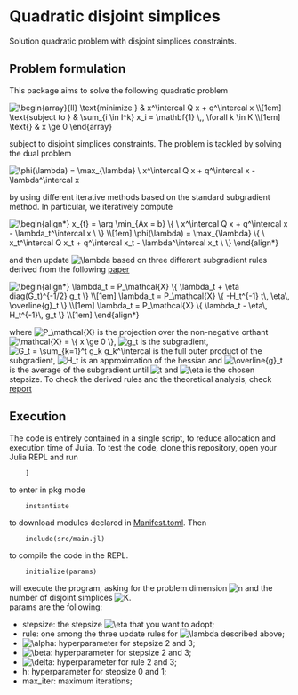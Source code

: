 # Quadratic disjoint simplices

Solution quadratic problem with disjoint simplices constraints.

## Problem formulation

This package aims to solve the following quadratic problem

<img src="https://latex.codecogs.com/svg.latex?\fn_cm&space;\begin{array}{ll}&space;\text{minimize&space;}&space;&&space;x^\intercal&space;Q&space;x&space;&plus;&space;q^\intercal&space;x&space;\\[1em]&space;\text{subject&space;to&space;}&space;&&space;\sum_{i&space;\in&space;I^k}&space;x_i&space;=&space;\mathbf{1}&space;\,,&space;\forall&space;k&space;\in&space;K&space;\\[1em]&space;\text{}&space;&&space;x&space;\ge&space;0&space;\end{array}" title="\begin{array}{ll} \text{minimize } & x^\intercal Q x + q^\intercal x \\[1em] \text{subject to } & \sum_{i \in I^k} x_i = \mathbf{1} \,, \forall k \in K \\[1em] \text{} & x \ge 0 \end{array}" />

subject to disjoint simplices constraints. 
The problem is tackled by solving the dual problem

<img src="https://latex.codecogs.com/svg.latex?\fn_cm&space;\phi(\lambda)&space;=&space;\max_{\lambda}&space;\&space;x^\intercal&space;Q&space;x&space;&plus;&space;q^\intercal&space;x&space;-&space;\lambda^\intercal&space;x" title="\phi(\lambda) = \max_{\lambda} \ x^\intercal Q x + q^\intercal x - \lambda^\intercal x" />

by using different iterative methods based on the standard subgradient method. In particular, we iteratively compute

<img src="https://latex.codecogs.com/svg.latex?\fn_cm&space;\begin{align*}&space;x_{t}&space;=&space;\arg&space;\min_{Ax&space;=&space;b}&space;\{&space;\&space;x^\intercal&space;Q&space;x&space;&plus;&space;q^\intercal&space;x&space;-&space;\lambda_t^\intercal&space;x&space;\&space;\}&space;\\[1em]&space;\phi(\lambda)&space;=&space;\max_{\lambda}&space;\{&space;\&space;x_t^\intercal&space;Q&space;x_t&space;&plus;&space;q^\intercal&space;x_t&space;-&space;\lambda^\intercal&space;x_t&space;\&space;\}&space;\end{align*}" title="\begin{align*} x_{t} = \arg \min_{Ax = b} \{ \ x^\intercal Q x + q^\intercal x - \lambda_t^\intercal x \ \} \\[1em] \phi(\lambda) = \max_{\lambda} \{ \ x_t^\intercal Q x_t + q^\intercal x_t - \lambda^\intercal x_t \ \} \end{align*}" />

and then update <img src="https://latex.codecogs.com/svg.latex?\fn_cm&space;\lambda" title="\lambda" /> based on three different subgradient rules derived from the following [paper](https://jmlr.org/papers/volume12/duchi11a/duchi11a.pdf)

<img src="https://latex.codecogs.com/svg.latex?\fn_cm&space;\begin{align*}&space;\lambda_t&space;=&space;P_\mathcal{X}&space;\{&space;\lambda_t&space;&plus;&space;\eta&space;diag(G_t)^{-1/2}&space;g_t&space;\}&space;\\[1em]&space;\lambda_t&space;=&space;P_\mathcal{X}&space;\{&space;-H_t^{-1}&space;t\,&space;\eta\,&space;\overline{g}_t&space;\}&space;\\[1em]&space;\lambda_t&space;=&space;P_\mathcal{X}&space;\{&space;\lambda_t&space;-&space;\eta\,&space;H_t^{-1}\,&space;g_t&space;\}&space;\\[1em]&space;\end{align*}" title="\begin{align*} \lambda_t = P_\mathcal{X} \{ \lambda_t + \eta diag(G_t)^{-1/2} g_t \} \\[1em] \lambda_t = P_\mathcal{X} \{ -H_t^{-1} t\, \eta\, \overline{g}_t \} \\[1em] \lambda_t = P_\mathcal{X} \{ \lambda_t - \eta\, H_t^{-1}\, g_t \} \\[1em] \end{align*}" />

where <img src="https://latex.codecogs.com/svg.latex?\fn_cm&space;P_\mathcal{X}" title="P_\mathcal{X}" /> is the projection over the non-negative orthant <img src="https://latex.codecogs.com/svg.latex?\fn_cm&space;\mathcal{X}&space;=&space;\{&space;x&space;\ge&space;0&space;\}" title="\mathcal{X} = \{ x \ge 0 \}" />, <img src="https://latex.codecogs.com/svg.latex?\fn_cm&space;g_t" title="g_t" /> is the subgradient, <img src="https://latex.codecogs.com/svg.latex?\fn_cm&space;G_t&space;=&space;\sum_{k=1}^t&space;g_k&space;g_k^\intercal" title="G_t = \sum_{k=1}^t g_k g_k^\intercal" /> is the full outer product of the subgradient, <img src="https://latex.codecogs.com/svg.latex?\fn_cm&space;H_t" title="H_t" /> is an approximation of the hessian and <img src="https://latex.codecogs.com/svg.latex?\fn_cm&space;\overline{g}_t" title="\overline{g}_t" /> is the average of the subgradient until <img src="https://latex.codecogs.com/svg.latex?\fn_cm&space;t" title="t" /> and <img src="https://latex.codecogs.com/svg.latex?\fn_cm&space;\eta" title="\eta" /> is the chosen stepsize.
To check the derived rules and the theoretical analysis, check [report](report/report.pdf)


## Execution

The code is entirely contained in a single script, to reduce allocation and execution time of Julia. 
To test the code, clone this repository, open your Julia REPL and run 
```
    ]
```
to enter in pkg mode
```
    instantiate
```
to download modules declared in [Manifest.toml](Manifest.toml). Then
```
    include(src/main.jl)
```
to compile the code in the REPL.
```
    initialize(params)
```
will execute the program, asking for the problem dimension <img src="https://latex.codecogs.com/svg.latex?\fn_cm&space;n" title="n" /> and the number of disjoint simplices <img src="https://latex.codecogs.com/svg.latex?\fn_cm&space;K" title="K" />.\
params are the following:
- stepsize: the stepsize <img src="https://latex.codecogs.com/svg.latex?\fn_cm&space;\eta" title="\eta" /> that you want to adopt;
- rule: one among the three update rules for <img src="https://latex.codecogs.com/svg.latex?\fn_cm&space;\lambda" title="\lambda" /> described above;  
- <img src="https://latex.codecogs.com/svg.latex?\fn_cm&space;\alpha" title="\alpha" />: hyperparameter for stepsize 2 and 3;
- <img src="https://latex.codecogs.com/svg.latex?\fn_cm&space;\beta" title="\beta" />: hyperparameter for stepsize 2 and 3;
- <img src="https://latex.codecogs.com/svg.latex?\fn_cm&space;\delta" title="\delta" />: hyperparameter for rule 2 and 3;
- h: hyperparameter for stepsize 0 and 1;
- max_iter: maximum iterations;
